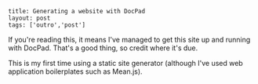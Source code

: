 ```
title: Generating a website with DocPad
layout: post
tags: ['outro','post']
```

If you're reading this, it means I've managed to get this site up and running with DocPad. That's a good thing, so credit where it's due.

This is my first time using a static site generator (although I've used web application boilerplates such as Mean.js).
